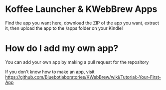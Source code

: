 # Koffee Launcher & KWebBrew Apps
Find the app you want here, download the ZIP of the app you want, extract it, then upload the app to the /apps folder on your Kindle!

# How do I add my own app?

You can add your own app by making a pull request for the repository

If you don't know how to make an app, visit https://github.com/Bluebotlaboratories/KWebBrew/wiki/Tutorial:-Your-First-App
